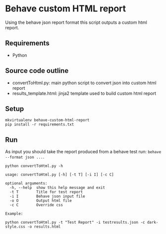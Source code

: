 # Behave custom HTML report

Using the behave json report format this script outputs a custom html report.

## Requirements

* Python

## Source code outline

* convertToHtml.py: main python script to convert json into custom html report
* results_template.html: jinja2 template used to build custom html report

## Setup

```
mkvirtualenv behave-custom-html-report
pip install -r requirements.txt
```

## Run

As input you should take the report produced from a behave test run: `behave --format json ...`.

```
python convertToHtml.py -h

usage: convertToHtml.py [-h] [-t T] [-i I] [-c C]

optional arguments:
  -h, --help  show this help message and exit
  -t T        Title for test report
  -i I        Behave json input file
  -o O        Output html file
  -c C        Override css

Example:

python convertToHtml.py -t "Test Report" -i testresults.json -c dark-style.css -o results.html
```
